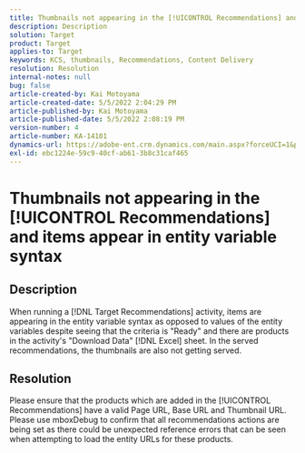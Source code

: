 ```yaml
---
title: Thumbnails not appearing in the [!UICONTROL Recommendations] and items appear in entity variable syntax
description: Description
solution: Target
product: Target
applies-to: Target
keywords: KCS, thumbnails, Recommendations, Content Delivery
resolution: Resolution
internal-notes: null
bug: false
article-created-by: Kai Motoyama
article-created-date: 5/5/2022 2:04:29 PM
article-published-by: Kai Motoyama
article-published-date: 5/5/2022 2:08:19 PM
version-number: 4
article-number: KA-14101
dynamics-url: https://adobe-ent.crm.dynamics.com/main.aspx?forceUCI=1&pagetype=entityrecord&etn=knowledgearticle&id=9d9ab644-7ccc-ec11-a7b5-6045bd00d995
exl-id: ebc1224e-59c9-40cf-ab61-3b8c31caf465
---
```

# Thumbnails not appearing in the [!UICONTROL Recommendations] and items appear in entity variable syntax

## Description


When running a [!DNL Target Recommendations] activity, items are appearing in the entity variable syntax as opposed to values of the entity variables despite seeing that the criteria is "Ready" and there are products in the activity's "Download Data" [!DNL Excel] sheet. In the served recommendations, the thumbnails are also not getting served.


## Resolution


Please ensure that the products which are added in the [!UICONTROL Recommendations] have a valid Page URL, Base URL and Thumbnail URL. Please use mboxDebug to confirm that all recommendations actions are being set as there could be unexpected reference errors that can be seen when attempting to load the entity URLs for these products.
